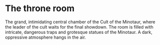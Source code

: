 # The throne room

The grand, intimidating central chamber of the Cult of the Minotaur, where the
leader of the cult waits for the final showdown. The room is filled with
intricate, dangerous traps and grotesque statues of the Minotaur. A dark,
oppressive atmosphere hangs in the air.

